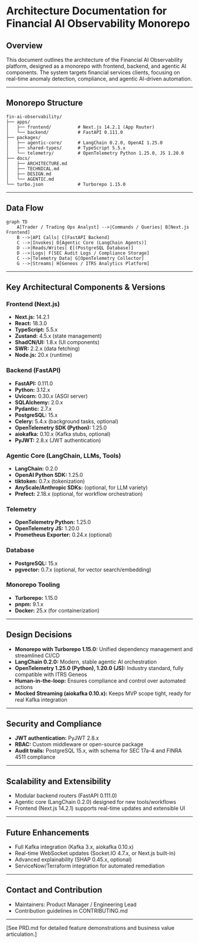 # Architecture Documentation for Financial AI Observability Monorepo

## Overview

This document outlines the architecture of the Financial AI Observability platform, designed as a monorepo with frontend, backend, and agentic AI components. The system targets financial services clients, focusing on real-time anomaly detection, compliance, and agentic AI-driven automation.

---

## Monorepo Structure

```
fin-ai-observability/
├── apps/
│   ├── frontend/          # Next.js 14.2.1 (App Router)
│   └── backend/           # FastAPI 0.111.0
├── packages/
│   ├── agentic-core/      # LangChain 0.2.0, OpenAI 1.25.0
│   ├── shared-types/      # TypeScript 5.5.x
│   └── telemetry/         # OpenTelemetry Python 1.25.0, JS 1.20.0
├── docs/
│   ├── ARCHITECTURE.md
│   ├── TECHNICAL.md
│   ├── DESIGN.md
│   └── AGENTIC.md
└── turbo.json             # Turborepo 1.15.0
```

---

## Data Flow

```mermaid
graph TD
    A[Trader / Trading Ops Analyst] -->|Commands / Queries| B[Next.js Frontend]
    B -->|API Calls| C[FastAPI Backend]
    C -->|Invokes| D[Agentic Core (LangChain Agents)]
    D -->|Reads/Writes| E[(PostgreSQL Database)]
    D -->|Logs| F[SEC Audit Logs / Compliance Storage]
    C -->|Telemetry Data| G[OpenTelemetry Collector]
    G -->|Streams| H[Geneos / ITRS Analytics Platform]
```

---

## Key Architectural Components & Versions

### Frontend (Next.js)

- **Next.js:** 14.2.1
- **React:** 18.3.0
- **TypeScript:** 5.5.x
- **Zustand:** 4.5.x (state management)
- **ShadCN/UI:** 1.8.x (UI components)
- **SWR:** 2.2.x (data fetching)
- **Node.js:** 20.x (runtime)

### Backend (FastAPI)

- **FastAPI:** 0.111.0
- **Python:** 3.12.x
- **Uvicorn:** 0.30.x (ASGI server)
- **SQLAlchemy:** 2.0.x
- **Pydantic:** 2.7.x
- **PostgreSQL:** 15.x
- **Celery:** 5.4.x (background tasks, optional)
- **OpenTelemetry SDK (Python):** 1.25.0
- **aiokafka:** 0.10.x (Kafka stubs, optional)
- **PyJWT:** 2.8.x (JWT authentication)

### Agentic Core (LangChain, LLMs, Tools)

- **LangChain:** 0.2.0
- **OpenAI Python SDK:** 1.25.0
- **tiktoken:** 0.7.x (tokenization)
- **AnyScale/Anthropic SDKs:** (optional, for LLM variety)
- **Prefect:** 2.18.x (optional, for workflow orchestration)

### Telemetry

- **OpenTelemetry Python:** 1.25.0
- **OpenTelemetry JS:** 1.20.0
- **Prometheus Exporter:** 0.24.x (optional)

### Database

- **PostgreSQL:** 15.x
- **pgvector:** 0.7.x (optional, for vector search/embedding)

### Monorepo Tooling

- **Turborepo:** 1.15.0
- **pnpm:** 9.1.x
- **Docker:** 25.x (for containerization)

---

## Design Decisions

- **Monorepo with Turborepo 1.15.0:** Unified dependency management and streamlined CI/CD
- **LangChain 0.2.0:** Modern, stable agentic AI orchestration
- **OpenTelemetry 1.25.0 (Python), 1.20.0 (JS):** Industry standard, fully compatible with ITRS Geneos
- **Human-in-the-loop:** Ensures compliance and control over automated actions
- **Mocked Streaming (aiokafka 0.10.x):** Keeps MVP scope tight, ready for real Kafka integration

---

## Security and Compliance

- **JWT authentication:** PyJWT 2.8.x
- **RBAC:** Custom middleware or open-source package
- **Audit trails:** PostgreSQL 15.x, with schema for SEC 17a-4 and FINRA 4511 compliance

---

## Scalability and Extensibility

- Modular backend routers (FastAPI 0.111.0)
- Agentic core (LangChain 0.2.0) designed for new tools/workflows
- Frontend (Next.js 14.2.1) supports real-time updates and extensible UI

---

## Future Enhancements

- Full Kafka integration (Kafka 3.x, aiokafka 0.10.x)
- Real-time WebSocket updates (Socket.IO 4.7.x, or Next.js built-in)
- Advanced explainability (SHAP 0.45.x, optional)
- ServiceNow/Terraform integration for automated remediation

---

## Contact and Contribution

- Maintainers: Product Manager / Engineering Lead
- Contribution guidelines in CONTRIBUTING.md

---

[See PRD.md for detailed feature demonstrations and business value articulation.]
